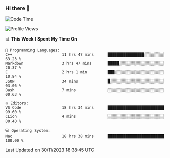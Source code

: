 ### Hi there 👋

<!--START_SECTION:waka-->
![Code Time](http://img.shields.io/badge/Code%20Time-136%20hrs%208%20mins-blue)

![Profile Views](http://img.shields.io/badge/Profile%20Views-35-blue)

📊 **This Week I Spent My Time On** 

```text
💬 Programming Languages: 
C++                      11 hrs 47 mins      ████████████████░░░░░░░░░   63.23 % 
Markdown                 3 hrs 47 mins       █████░░░░░░░░░░░░░░░░░░░░   20.37 % 
C                        2 hrs 1 min         ███░░░░░░░░░░░░░░░░░░░░░░   10.84 % 
JSON                     34 mins             █░░░░░░░░░░░░░░░░░░░░░░░░   03.06 % 
Bash                     7 mins              ░░░░░░░░░░░░░░░░░░░░░░░░░   00.63 % 

🔥 Editors: 
VS Code                  18 hrs 34 mins      █████████████████████████   99.60 % 
CLion                    4 mins              ░░░░░░░░░░░░░░░░░░░░░░░░░   00.40 % 

💻 Operating System: 
Mac                      18 hrs 38 mins      █████████████████████████   100.00 % 
```


 Last Updated on 30/11/2023 18:38:45 UTC
<!--END_SECTION:waka-->

<!--
**JackeyHua-SJTU/JackeyHua-SJTU** is a ✨ _special_ ✨ repository because its `README.md` (this file) appears on your GitHub profile.

Here are some ideas to get you started:

- 🔭 I’m currently working on ...
- 🌱 I’m currently learning ...
- 👯 I’m looking to collaborate on ...
- 🤔 I’m looking for help with ...
- 💬 Ask me about ...
- 📫 How to reach me: ...
- 😄 Pronouns: ...
- ⚡ Fun fact: ...
-->
